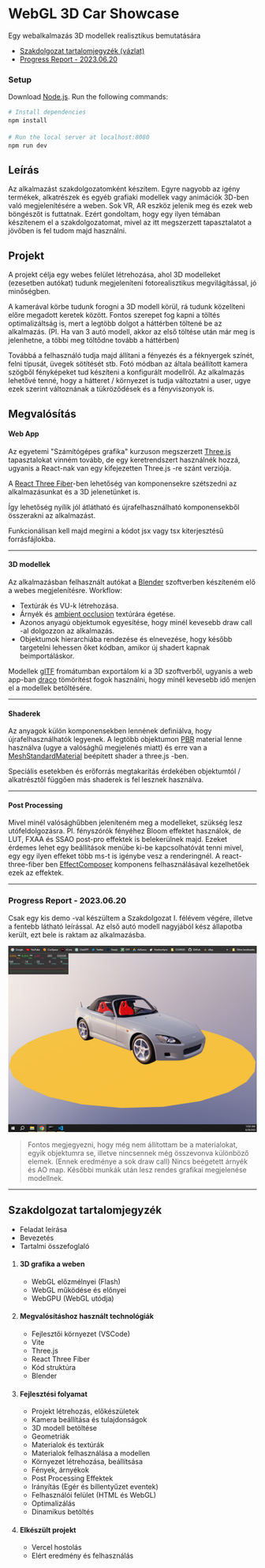 # WebGL 3D Car Showcase
Egy webalkalmazás 3D modellek realisztikus bemutatására

- [Szakdolgozat tartalomjegyzék (vázlat)](#progress-report---20230620)
- [Progress Report - 2023.06.20](#progress-report---20230620)

### Setup

Download [Node.js](https://nodejs.org/en/download/).
Run the following commands:

``` bash
# Install dependencies
npm install

# Run the local server at localhost:8080
npm run dev
```

## Leírás

Az alkalmazást szakdolgozatomként készítem.
Egyre nagyobb az igény termékek, alkatrészek és egyéb grafiaki modellek vagy animációk 3D-ben való megjelenítésére a weben.
Sok VR, AR eszköz jelenik meg és ezek web böngészőt is futtatnak. Ezért gondoltam, hogy egy ilyen témában készítenem el a szakdolgozatomat, mivel az itt megszerzett tapasztalatot a jövőben is fel tudom majd használni.

## Projekt

A projekt célja egy webes felület létrehozása, ahol 3D modelleket (ezesetben autókat) tudunk megjeleníteni fotorealisztikus megvilágítással, jó minőségben.

A kamerával körbe tudunk forogni a 3D modell körül, rá tudunk közelíteni előre megadott keretek között.
Fontos szerepet fog kapni a töltés optimalizáltság is, mert a legtöbb dolgot a háttérben töltené be az alkalmazás.
(Pl. Ha van 3 autó modell, akkor az első töltése után már meg is jelenhetne, a többi meg töltődne tovább a háttérben)

Továbbá a felhasználó tudja majd állítani a fényezés és a féknyergek színét, felni típusát, üvegek sötítését stb.
Fotó módban az általa beállított kamera szögből fényképeket tud készíteni a konfigurált modellről.
Az alkalmazás lehetővé tenné, hogy a hátteret / környezet is tudja változtatni a user, ugye ezek szerint változnának a tükröződések és a fényviszonyok is.

## Megvalósítás

#### Web App

Az egyetemi "Számítógépes grafika" kurzuson megszerzett [Three.js](https://threejs.org) tapasztalokat vinném tovább, de egy keretrendszert használnék hozzá, ugyanis a React-nak van egy kifejezetten Three.js -re szánt verziója.

A [React Three Fiber](https://docs.pmnd.rs/react-three-fiber/getting-started/introduction)-ben lehetőség van komponensekre szétszedni az alkalmazásunkat és a 3D jelenetünket is.

Így lehetőség nyílik jól átlátható és újrafelhasználható komponensekből összerakni az alkalmazást.

Funkcionálisan kell majd megírni a kódot jsx vagy tsx kiterjesztésű forrásfájlokba.

---

#### 3D modellek
Az alkalmazásban felhasznált autókat a [Blender](https://www.blender.org) szoftverben készíteném elő a webes megjelenítésre.
Workflow:
  - Textúrák és VU-k létrehozása.
  - Árnyék és [ambient occlusion](https://en.wikipedia.org/wiki/Ambient_occlusion) textúrára égetése.
  - Azonos anyagú objektumok egyesítése, hogy minél kevesebb draw call -al dolgozzon az alkalmazás.
  - Objektumok hierarchiába rendezése és elnevezése, hogy később targetelni lehessen őket kódban, amikor új shadert kapnak beimportáláskor.
  
Modellek [glTF](https://www.khronos.org/gltf) fromátumban exportálom ki a 3D szoftverből, ugyanis a web app-ban [draco](https://google.github.io/draco) tömörítést fogok használni, hogy minél kevesebb idő menjen el a modellek betöltésére.

---
#### Shaderek
Az anyagok külön komponensekben lennének definiálva, hogy újrafelhasználhatók legyenek.
A legtöbb objektumon [PBR](https://en.wikipedia.org/wiki/Physically_based_rendering) material lenne használva (ugye a valósághű megjelenés miatt) és erre van a [MeshStandardMaterial](https://threejs.org/docs/#api/en/materials/MeshPhysicalMaterial) beépített shader a three.js -ben.

Speciális esetekben és erőforrás megtakarítás érdekében objektumtól / alkatrésztől függően más shaderek is fel lesznek használva.


---
#### Post Processing
Mivel minél valósághűbben jeleníteném meg a modelleket, szükség lesz utófeldolgozásra.
Pl. fényszórók fényéhez Bloom effektet használok, de LUT, FXAA és SSAO post-pro effektek is belekerülnek majd.
Ezeket érdemes lehet egy beállítások menübe ki-be kapcsolhatóvát tenni mivel, egy egy ilyen effeket több ms-t is igénybe vesz a renderingnél.
A react-three-fiber ben [EffectComposer](https://docs.pmnd.rs/react-postprocessing/effect-composer) komponens felhasználásával kezelhetőek ezek az effektek.

---

### Progress Report - 2023.06.20

Csak egy kis demo -val készültem a Szakdolgozat I. félévem végére, illetve a fentebb látható leírással.
Az első autó modell nagyjából kész állapotba került, ezt bele is raktam az alkalmazásba.

![](./docs/prototype_2023_06_20.jpg)

> Fontos megjegyezni, hogy még nem állítottam be a materialokat, egyik objektumra se, illetve nincsennek még összevonva különböző elemek.
(Ennek eredménye a sok draw call)
> Nincs beégetett árnyék és AO map.
Későbbi munkák után lesz rendes grafikai megjelenése modellnek.

---

## Szakdolgozat tartalomjegyzék

- Feladat leírása
- Bevezetés
- Tartalmi összefoglaló

1. #### 3D grafika a weben
   - WebGL előzmélnyei (Flash)
   - WebGL működése és előnyei
   - WebGPU (WebGL utódja)

2. #### Megvalósításhoz használt technológiák
   - Fejlesztői környezet (VSCode)
   - Vite
   - Three.js
   - React Three Fiber
   - Kód struktúra
   - Blender
  
3. #### Fejlesztési folyamat
   - Projekt létrehozás, előkészületek
   - Kamera beállítása és tulajdonságok
   - 3D modell betöltése
   - Geometriák
   - Materialok és textúrák
   - Materialok felhasználása a modellen
   - Környezet létrehozása, beállítsása
   - Fények, árnyékok
   - Post Processing Effektek
   - Irányítás (Egér és billentyűzet eventek)
   - Felhasználói felület (HTML  és WebGL)
   - Optimalizálás
   - Dinamikus betöltés

4. #### Elkészült projekt
   - Vercel hostolás
   - Elért eredmény és felhasználás

